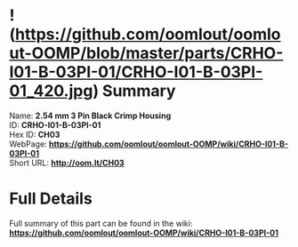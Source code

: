 
!(https://github.com/oomlout/oomlout-OOMP/blob/master/parts/CRHO-I01-B-03PI-01/CRHO-I01-B-03PI-01_420.jpg)
Summary
=================
  
Name: __2.54 mm 3 Pin Black Crimp Housing__    
ID: __CRHO-I01-B-03PI-01__   
Hex ID: __CH03__   
WebPage: __https://github.com/oomlout/oomlout-OOMP/wiki/CRHO-I01-B-03PI-01__   
Short URL: __http://oom.lt/CH03__   

Full Details
==========================
Full summary of this part can be found in the wiki:   
__https://github.com/oomlout/oomlout-OOMP/wiki/CRHO-I01-B-03PI-01__    

